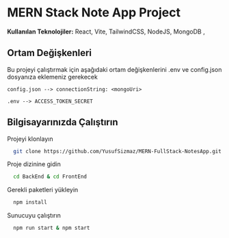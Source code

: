 # MERN Stack Note App Project

**Kullanılan Teknolojiler:** React, Vite, TailwindCSS, NodeJS, MongoDB ,

## Ortam Değişkenleri

Bu projeyi çalıştırmak için aşağıdaki ortam değişkenlerini .env ve config.json dosyanıza eklemeniz gerekecek

`config.json --> connectionString: <mongoUri>`

`.env --> ACCESS_TOKEN_SECRET`

## Bilgisayarınızda Çalıştırın

Projeyi klonlayın

```bash
  git clone https://github.com/YusufSizmaz/MERN-FullStack-NotesApp.git
```

Proje dizinine gidin

```bash
  cd BackEnd & cd FrontEnd
```

Gerekli paketleri yükleyin

```bash
  npm install
```

Sunucuyu çalıştırın

```bash
  npm run start & npm start
```
